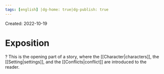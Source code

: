 ```yaml
---
tags: [english] |dg-home: true|dg-publish: true
---
```

Created: 2022-10-19

# Exposition
?
This is the opening part of a story, where the [[Character|characters]], the [[Setting|settings]], and the [[Conflicts|conflict]] are introduced to the reader.
<!--SR:!2024-02-02,283,250-->